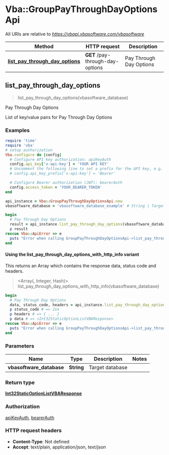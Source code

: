 # Vba::GroupPayThroughDayOptionsApi

All URIs are relative to *https://vbapi.vbasoftware.com/vbasoftware*

| Method | HTTP request | Description |
| ------ | ------------ | ----------- |
| [**list_pay_through_day_options**](GroupPayThroughDayOptionsApi.md#list_pay_through_day_options) | **GET** /pay-through-day-options | Pay Through Day Options |


## list_pay_through_day_options

> <Int32StaticOptionListVBAResponse> list_pay_through_day_options(vbasoftware_database)

Pay Through Day Options

List of key/value pairs for Pay Through Day Options

### Examples

```ruby
require 'time'
require 'vba'
# setup authorization
Vba.configure do |config|
  # Configure API key authorization: apiKeyAuth
  config.api_key['x-api-key'] = 'YOUR API KEY'
  # Uncomment the following line to set a prefix for the API key, e.g. 'Bearer' (defaults to nil)
  # config.api_key_prefix['x-api-key'] = 'Bearer'

  # Configure Bearer authorization (JWT): bearerAuth
  config.access_token = 'YOUR_BEARER_TOKEN'
end

api_instance = Vba::GroupPayThroughDayOptionsApi.new
vbasoftware_database = 'vbasoftware_database_example' # String | Target database

begin
  # Pay Through Day Options
  result = api_instance.list_pay_through_day_options(vbasoftware_database)
  p result
rescue Vba::ApiError => e
  puts "Error when calling GroupPayThroughDayOptionsApi->list_pay_through_day_options: #{e}"
end
```

#### Using the list_pay_through_day_options_with_http_info variant

This returns an Array which contains the response data, status code and headers.

> <Array(<Int32StaticOptionListVBAResponse>, Integer, Hash)> list_pay_through_day_options_with_http_info(vbasoftware_database)

```ruby
begin
  # Pay Through Day Options
  data, status_code, headers = api_instance.list_pay_through_day_options_with_http_info(vbasoftware_database)
  p status_code # => 2xx
  p headers # => { ... }
  p data # => <Int32StaticOptionListVBAResponse>
rescue Vba::ApiError => e
  puts "Error when calling GroupPayThroughDayOptionsApi->list_pay_through_day_options_with_http_info: #{e}"
end
```

### Parameters

| Name | Type | Description | Notes |
| ---- | ---- | ----------- | ----- |
| **vbasoftware_database** | **String** | Target database |  |

### Return type

[**Int32StaticOptionListVBAResponse**](Int32StaticOptionListVBAResponse.md)

### Authorization

[apiKeyAuth](../README.md#apiKeyAuth), [bearerAuth](../README.md#bearerAuth)

### HTTP request headers

- **Content-Type**: Not defined
- **Accept**: text/plain, application/json, text/json

